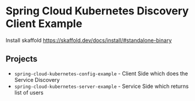 # Spring Cloud Kubernetes Discovery Client Example

Install skaffold https://skaffold.dev/docs/install/#standalone-binary

## Projects
- `spring-cloud-kubernetes-config-example` - Client Side which does the Service Discovery
- `spring-cloud-kubernetes-server-example` - Service Side which returns list of users


